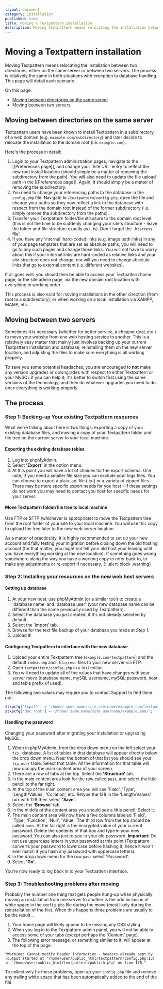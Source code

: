 ```yaml
---
layout: document
category: Installation
published: true
title: Moving a Textpattern installation
description: Moving Textpattern means relocating the installation between two directories; either on the same server or between two servers.
---
```


# Moving a Textpattern installation

Moving Textpattern means relocating the installation between two directories; either on the same server or between two servers. The process is relatively the same in both situations with exception to database handling. This page will detail each scenario.

On this page:

* [Moving between directories on the same server](#moving-between-directories-on-the-same-server)
* [Moving between two servers](#moving-between-two-servers)

## Moving between directories on the same server

Textpattern users have been known to install Textpattern in a subdirectory of a web domain (e.g. `example.com/subdirectory`) and later decide to relocate the installation to the domain root (i.e. `example.com`).

Here's the process in detail:

1. Login to your Textpattern administration pages, navigate to the [[Preferences page]], and change your 'Site URL' entry to reflect the new root install location (should simply be a matter of removing the subdirectory from the path). You will also need to update the file upload path in the [[Preferences page]]. Again, it should simply be a matter of removing the subdirectory.
2. You need to change your referencing paths to the database in the `config.php` file. Navigate to `/textpattern/config.php`, open the file and change your paths so they now reflect a link to the database with respect from the domain root instead of the former subdirectory (i.e. simply remove the subdirectory from the paths).
3. Transfer your Textpattern folder/file structure to the domain root level (this is not the time to be suddenly changing your site's structure - leave the folder and file structure exactly as it is). Don't forget the `.htaccess` file!
4. If you have any 'internal' hard-coded links (e.g. image path links) in any of your page templates that are set as absolute paths, you will need to go to any such pages and change those links. You will not have to worry about this if your internal links are hard-coded as relative links and your site structure does not change, nor will you need to change absolute links that go to external content (i.e. different websites).

If all goes well, you should then be able to access your Textpattern home page, or the site admin page, via the new domain root location with everything in working order.

This process is also valid for moving installations in the other direction (from root to a subdirectory), or when working on a local installation via XAMPP, MAMP, etc.


## Moving between two servers

Sometimes it is necessary (whether for better service, a cheaper deal, etc.) to move your website from one web hosting service to another. This is a relatively easy matter that mainly just involves backing up your current Textpattern installation and database, reinstalling them on the new server location, and adjusting the files to make sure everything is all working properly.

To save you some potential headaches, you are encouraged to **not** make any version upgrades or downgrades with respect to either Textpattern or your MySQL if you can help it; it's better to switch first using the same versions of the technology, and then do whatever upgrades you need to do once everything is working properly.

## The process

### Step 1: Backing-up Your existing Textpattern resources

What we're talking about here is two things: exporting a copy of your existing database files, and moving a copy of your Textpattern folder and file tree on the current server to your local machine.

#### Exporting the existing database tables

1. Log into phpMyAdmin.
2. Select **'Export'** in the option menu.
3. At this point you will have a lot of choices for the export schema. One note, if you need a smaller file size you can exclude your logs files. You can choose to export a plain .sql file (.txt) or a variety of zipped files. There may be more specific export needs for you host - if these settings do not work you may need to contact you host for specific needs for your server.

#### Move Textpattern folder/file tree to local machine

Use FTP or SFTP (whichever is appropriate) to move the Textpattern tree from the root folder of your site to your local machine. You will use this copy to upload the tree later to the new web server location.

As a matter of practicality, it is highly recommended to set up your new account and fully testing your migration before closing down the old hosting account (for that matter, you might not tell your old host your leaving until you have everything working at the new location). If something goes wrong somewhere along the way you have a working copy to refer back to, to make any adjustments or re-export if necessary.
{: .alert-block .warning}

### Step 2: Installing your resources on the new web host servers

#### Setting up database

1. At your new host, use phpMyAdmin (or a similar tool) to create a 'database name' and 'database user' (your new database name can be different than the name previously used by Textpattern).
2. Select the database you just created, if it's not already selected by default.
3. Select the 'Import' tab.
4. Browse for the text file backup of your database you made at *Step 1*.
5. Upload it!

#### Configuring Textpattern to interface with the new database

1. Upload your entire Textpattern tree (`example.com/textpattern`) and the default `index.php` and `.htaccess` files to your new server via FTP.
2. Open `textpattern/config.php` in a text editor.
3. You will need to update all of the values that have changes with your server move (database name, mySQL username, mySQL password, host and table prefix (if used).

The following two values may require you to contact Support to find them out:

~~~ php
$txpcfg['txpath'] = '/home/.some_name/site_username/example.com/textpattern';
$txpcfg['doc_root'] = '/home/.some_name/site_username/example.com/';
~~~

#### Handling the password

Changing your password after migrating your installation or upgrading MySQL.

1. When in phpMyAdmin, from the drop down menu on the left select your `txp_` database. A list of tables in that database will appear directly below the drop down menu. Near the bottom of that list you should see your `txp_user` table. Select that table. All the information for that table will now occupy the main content area of your screen.
2. There are a row of tabs at the top. Select the **'Structure'** tab.
3. In the main content area look for the row called `pass`, and select the little pencil to the far right.
4. At the top of the main content area you will see 'Field', 'Type', 'Length/Values', 'Collation', etc. Retype the 128 in the 'Length/Values' box with 128 then select **'Save'**.
5. Select the **'Browse'** tab
6. In the middle of the content area you should see a little pencil. Select it.
7. The main content area will now have a five columns labeled 'Field', 'Type', 'Function', 'Null', 'Value'. The third row from the top should be called `pass`. At the far right is the encrypted value of your current password. Delete the contents of that box and type in your new password. You can also just retype in your old password. **Important:** Do not use uppercase letters in your password at this point (Textpattern converts your password to lowercase before hashing it, hence it won't ever match if you hash any password with uppercase letters).
8. In the drop down menu for the row `pass` select 'Password'.
9. Select **'Go'**.

You're now ready to log back in to your Textpattern interface.

### Step 3: Troubleshooting problems after moving

Probably the number one thing that gets people hung-up when physically moving an installation from one server to another is the odd inclusion of white space in the `config.php` file during the move (most likely during the reinstallation of the file). When this happens three problems are usually to be the result...

1. Your home page will likely appear to be missing any CSS styling.
2. When you log in to the Textpattern admin panel, you will not be able to access some of your tabs (except perhaps the 'Content' page).
3. The following error message, or something similar to it, will appear at the top of the page:

~~~
"Warning: Cannot modify header information - headers already sent by (output started at '/home/user/public_html/textpattern/config.php:13)' in '/home/user/public_html/textpattern/publish.php' on line 170."
~~~

To collectively fix these problems, open up your `config.php` file and remove any trailing white space that has been automatically added to the end of the file.
